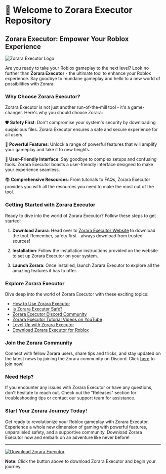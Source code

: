 # 🚀 Welcome to Zorara Executor Repository

## Zorara Executor: Empower Your Roblox Experience

![Zorara Executor Logo](https://example.com/zorara_logo.png)

Are you ready to take your Roblox gameplay to the next level? Look no further than **Zorara Executor** - the ultimate tool to enhance your Roblox experience. Say goodbye to mundane gameplay and hello to a new world of possibilities with Zorara.

### Why Choose Zorara Executor?

Zorara Executor is not just another run-of-the-mill tool - it's a game-changer. Here's why you should choose Zorara:

🛡️ **Safety First**: Don't compromise your system's security by downloading suspicious files. Zorara Executor ensures a safe and secure experience for all users.

🚀 **Powerful Features**: Unlock a range of powerful features that will amplify your gameplay and take it to new heights.

🔧 **User-Friendly Interface**: Say goodbye to complex setups and confusing tools. Zorara Executor boasts a user-friendly interface designed to make your experience seamless.

📚 **Comprehensive Resources**: From tutorials to FAQs, Zorara Executor provides you with all the resources you need to make the most out of the tool.

### Getting Started with Zorara Executor

Ready to dive into the world of Zorara Executor? Follow these steps to get started:

1. **Download Zorara**: Head over to [Zorara Executor Website](https://zoraraexecutor.org) to download the tool. Remember, safety first - always download from trusted sources!

2. **Installation**: Follow the installation instructions provided on the website to set up Zorara Executor on your system.

3. **Launch Zorara**: Once installed, launch Zorara Executor to explore all the amazing features it has to offer.

### Explore Zorara Executor

Dive deep into the world of Zorara Executor with these exciting topics:

- [How to Use Zorara Executor](https://zoraraexecutor.org/how-to-use)
- [Is Zorara Executor Safe?](https://zoraraexecutor.org/is-it-safe)
- [Zorara Executor Discord Community](https://zoraraexecutor.org/discord)
- [Zorara Executor Tutorial Videos on YouTube](https://zoraraexecutor.org/youtube)
- [Level Up with Zorara Executor](https://zoraraexecutor.org/level-up)
- [Download Zorara Executor for Roblox](https://zoraraexecutor.org/download)

### Join the Zorara Community

Connect with fellow Zorara users, share tips and tricks, and stay updated on the latest news by joining the Zorara community on Discord. Click [here](https://zoraraexecutor.org/discord) to join now!

### Need Help?

If you encounter any issues with Zorara Executor or have any questions, don't hesitate to reach out. Check out the "Releases" section for troubleshooting tips or contact our support team for assistance.

### Start Your Zorara Journey Today!

Get ready to revolutionize your Roblox gameplay with Zorara Executor. Experience a whole new dimension of gaming with powerful features, unparalleled safety, and a supportive community. Download Zorara Executor now and embark on an adventure like never before!

---

[![Download Zorara Executor](https://img.shields.io/badge/Download-ZoraraExecutor-blue)](https://zoraraexecutor.org)

**Note**: Click the button above to download Zorara Executor and begin your journey.